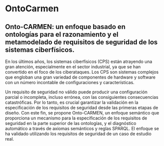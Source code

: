 # OntoCarmen

## Onto-CARMEN: un enfoque basado en ontologías para el razonamiento y el metamodelado de requisitos de seguridad de los sistemas ciberfísicos.


En los últimos años, los sistemas ciberfísicos (CPS) están atrayendo una gran atención, especialmente en el sector industrial, ya que se han convertido en el foco de los ciberataques. Los CPS son sistemas complejos que engloban una gran variedad de componentes de hardware y software con un número incontable de configuraciones y características.

Un requisito de seguridad no válido puede producir una configuración parcial o incompleta, incluso errónea, con las consiguientes consecuencias catastróficas. Por lo tanto, es crucial garantizar la validación en la especificación de los requisitos de seguridad desde las primeras etapas de diseño. Con este fin, se propone Onto-CARMEN, un enfoque semántico que proporciona un mecanismo para la especificación de los requisitos de seguridad en la parte superior de las ontologías, y el diagnóstico automático a través de axiomas semánticos y reglas SPARQL. El enfoque se ha validado utilizando los requisitos de seguridad de un caso de estudio real.